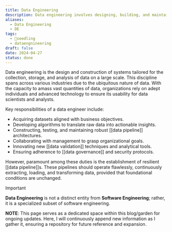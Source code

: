 ```yaml
---
title: Data Engineering
description: Data engineering involves designing, building, and maintaining the infrastructure and systems that enable the acquisition, storage, processing, and analysis of data at scale, ensuring data quality, reliability, and accessibility for downstream analytics and applications.
aliases:
  - Data Engineering
  - DE
tags:
  - 🌱seedling
  - dataengnineering
draft: false
date: 2024-04-27
status: done
---
```


Data engineering is the design and construction of systems tailored for the collection, storage, and analysis of data on a large scale. This discipline spans across various industries due to the ubiquitous nature of data. With the capacity to amass vast quantities of data, organizations rely on adept individuals and advanced technology to ensure its usability for data scientists and analysts.

Key responsibilities of a data engineer include:
- Acquiring datasets aligned with business objectives.
- Developing algorithms to translate raw data into actionable insights.
- Constructing, testing, and maintaining robust [[data pipeline]] architectures.
- Collaborating with management to grasp organizational goals.
- Innovating new [[data validation]] techniques and analytical tools.
- Ensuring adherence to [[data governance]] and security protocols.

However, paramount among these duties is the establishment of resilient [[data pipeline]]s. These pipelines should operate flawlessly, continuously extracting, loading, and transforming data, provided that foundational conditions are unchanged.

> [!Important]
> **Data Engineering** is not a distinct entity from **Software Engineering**; rather, it is a specialized subset of software engineering.

**NOTE**: This page serves as a dedicated space within this blog/garden for ongoing updates. Here, I will continuously append new information as I gather it, ensuring a repository for future reference and expansion.
